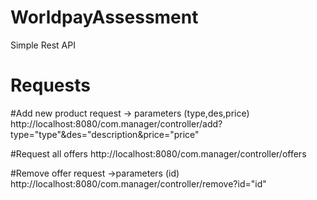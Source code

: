 # WorldpayAssessment
Simple Rest API

# Requests

#Add new product request
-> parameters (type,des,price)
http://localhost:8080/com.manager/controller/add?type="type"&des="description&price="price"

#Request all offers
http://localhost:8080/com.manager/controller/offers

#Remove offer request
->parameters (id)
http://localhost:8080/com.manager/controller/remove?id="id"


